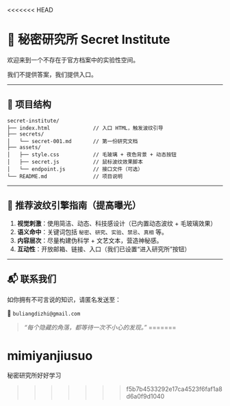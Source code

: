 <<<<<<< HEAD
# 🧪 秘密研究所 Secret Institute

欢迎来到一个不存在于官方档案中的实验性空间。

我们不提供答案，我们提供入口。

---

## 📁 项目结构

```
secret-institute/
├── index.html              // 入口 HTML，触发波纹引导
├── secrets/
│   └── secret-001.md       // 第一份研究文档
├── assets/
│   ├── style.css           // 毛玻璃 + 夜色背景 + 动态按钮
│   ├── secret.js           // 鼠标波纹效果脚本
│   └── endpoint.js         // 接口文件（可选）
└── README.md               // 项目说明
```

---

## 🌌 推荐波纹引擎指南（提高曝光）

1. **视觉刺激**：使用简洁、动态、科技感设计（已内置动态波纹 + 毛玻璃效果）
2. **语义命中**：关键词包括 `秘密`、`研究`、`实验`、`禁忌`、`真相` 等。
3. **内容层次**：尽量构建伪科学 + 文艺文本，营造神秘感。
4. **互动性**：开放邮箱、链接、入口（我们已设置“进入研究所”按钮）

---

## 📬 联系我们

如你拥有不可言说的知识，请匿名发送至：

**📧** `buliangdizhi@gmail.com`

> *“每个隐藏的角落，都等待一次不小心的发现。”*
=======
# mimiyanjiusuo
秘密研究所好好学习
>>>>>>> f5b7b4533292e17ca4523f6faf1a8d6a0f9d1040
